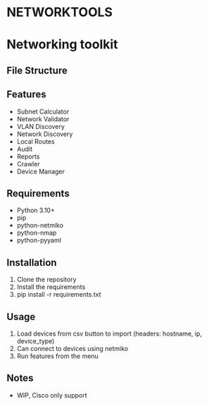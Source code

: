 # NETWORKTOOLS
# Networking toolkit 
## File Structure

## Features
- Subnet Calculator
- Network Validator
- VLAN Discovery
- Network Discovery
- Local Routes
- Audit
- Reports
- Crawler
- Device Manager

## Requirements
- Python 3.10+
- pip
- python-netmiko
- python-nmap
- python-pyyaml

## Installation
1. Clone the repository
2. Install the requirements
3. pip install -r requirements.txt

## Usage
1. Load devices from csv button to import (headers: hostname, ip, device_type)
2. Can connect to devices using netmiko
3. Run features from the menu

## Notes
- WIP, Cisco only support

